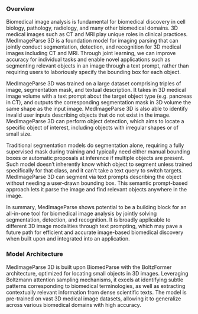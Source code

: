 <!-- DO NOT CHANGE MARKDOWN HEADERS. IF CHANGED, MODEL CARD MAY BE REJECTED BY A REVIEWER -->

<!-- `description.md` is required. -->

### Overview
Biomedical image analysis is fundamental for biomedical discovery in cell biology, pathology, radiology, and many other biomedical domains. 3D medical images such as CT and MRI play unique roles in clinical practices. MedImageParse 3D is a foundation model for imaging parsing that can jointly conduct segmentation, detection, and recognition for 3D medical images including CT and MRI. Through joint learning, we can improve accuracy for individual tasks and enable novel applications such as segmenting relevant objects in an image through a text prompt, rather than requiring users to laboriously specify the bounding box for each object. 

MedImageParse 3D was trained on a large dataset comprising triples of image, segmentation mask, and textual description. It takes in 3D medical image volume with a text prompt about the target object type (e.g. pancreas in CT), and outputs the corresponding segmentation mask in 3D volume the same shape as the input image. MedImageParse 3D is also able to identify invalid user inputs describing objects that do not exist in the image. MedImageParse 3D can perform object detection, which aims to locate a specific object of interest, including objects with irregular shapes or of small size.

Traditional segmentation models do segmentation alone, requiring a fully supervised mask during training and typically need either manual bounding boxes or automatic proposals at inference if multiple objects are present. Such model doesn’t inherently know which object to segment unless trained specifically for that class, and it can’t take a text query to switch targets. MedImageParse 3D can segment via text prompts describing the object without needing a user-drawn bounding box. This semantic prompt-based approach lets it parse the image and find relevant objects anywhere in the image.

In summary, MedImageParse shows potential to be a building block for an all-in-one tool for biomedical image analysis by jointly solving segmentation, detection, and recognition. It is broadly applicable to different 3D image modalities through text prompting, which may pave a future path for efficient and accurate image-based biomedical discovery when built upon and integrated into an application.

### Model Architecture
MedImageParse 3D is built upon BiomedParse with the BoltzFormer architecture, optimized for locating small objects in 3D images. Leveraging Boltzmann attention sampling mechanisms, it excels at identifying subtle patterns corresponding to biomedical terminologies, as well as extracting contextually relevant information from dense scientific texts. The model is pre-trained on vast 3D medical image datasets, allowing it to generalize across various biomedical domains with high accuracy.
